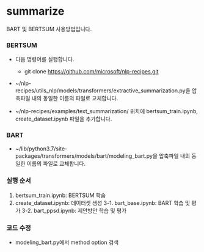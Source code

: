 # summarize
BART 및 BERTSUM 사용방법입니다.

### BERTSUM
* 다음 명령어를 실행합니다.
  * git clone https://github.com/microsoft/nlp-recipes.git

* ~/nlp-recipes/utils_nlp/models/transformers/extractive_summarization.py을 압축파일 내의 동일한 이름의 파일로 교체합니다.

* ~/nlp-recipes/examples/text_summarization/ 위치에 bertsum_train.ipynb, create_dataset.ipynb 파일을 추가합니다.

### BART

* ~/lib/python3.7/site-packages/transformers/models/bart/modeling_bart.py을 압축파일 내의 동일한 이름의 파일로 교체합니다.

### 실행 순서

  1. bertsum_train.ipynb: BERTSUM 학습
  2. create_dataset.ipynb: 데이터셋 생성
  3-1. bart_base.ipynb: BART 학습 및 평가
  3-2. bart_ppsd.ipynb: 제안방안 학습 및 평가

### 코드 수정
* modeling_bart.py에서 method option 검색
